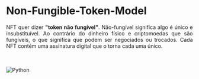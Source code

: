 # Non-Fungible-Token-Model

<div align="justify">
    NFT quer dizer <b>"token não fungível"</b>. Não-fungível significa algo é único e insubstituível. Ao contrário do dinheiro físico e criptomoedas que são fungíveis, o que significa que podem ser negociados ou trocados. Cada NFT contém uma assinatura digital que o torna cada uma único.
</div>
<br><br>

![Python](https://img.shields.io/badge/python-steelblue.svg?style=for-the-badge&logo=python&logoColor=white)

